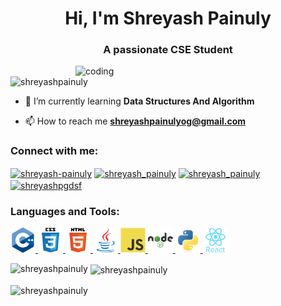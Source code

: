 <h1 align="center">Hi, I'm Shreyash Painuly</h1>
<h3 align="center">A passionate CSE Student</h3>
<img align="right" alt="coding" width="400" src="https://cdn.dribbble.com/users/330915/screenshots/3587000/10_coding_dribbble.gif">


<p align="left"> <img src="https://komarev.com/ghpvc/?username=shreyashpainuly&label=Profile%20views&color=0e75b6&style=flat" alt="shreyashpainuly"> </p>

- 🌱 I’m currently learning **Data Structures And Algorithm**

- 📫 How to reach me **shreyashpainulyog@gmail.com**

<h3 align="left">Connect with me:</h3>
<p align="left">
<a href="https://linkedin.com/in/shreyash-painuly" target="blank"><img align="center" src="https://raw.githubusercontent.com/rahuldkjain/github-profile-readme-generator/master/src/images/icons/Social/linked-in-alt.svg" alt="shreyash-painuly" height="30" width="40" /></a>
<a href="https://instagram.com/shreyash_painuly" target="blank"><img align="center" src="https://raw.githubusercontent.com/rahuldkjain/github-profile-readme-generator/master/src/images/icons/Social/instagram.svg" alt="shreyash_painuly" height="30" width="40" /></a>
<a href="https://www.leetcode.com/shreyash_painuly" target="blank"><img align="center" src="https://raw.githubusercontent.com/rahuldkjain/github-profile-readme-generator/master/src/images/icons/Social/leet-code.svg" alt="shreyash_painuly" height="30" width="40" /></a>
<a href="https://auth.geeksforgeeks.org/user/shreyashpgdsf" target="blank"><img align="center" src="https://raw.githubusercontent.com/rahuldkjain/github-profile-readme-generator/master/src/images/icons/Social/geeks-for-geeks.svg" alt="shreyashpgdsf" height="30" width="40" /></a>
</p>

<h3 align="left">Languages and Tools:</h3>
<p align="left"> <a href="https://www.w3schools.com/cpp/" target="_blank" rel="noreferrer"> <img src="https://raw.githubusercontent.com/devicons/devicon/master/icons/cplusplus/cplusplus-original.svg" alt="cplusplus" width="40" height="40"/> </a> <a href="https://www.w3schools.com/css/" target="_blank" rel="noreferrer"> <img src="https://raw.githubusercontent.com/devicons/devicon/master/icons/css3/css3-original-wordmark.svg" alt="css3" width="40" height="40"/> </a> <a href="https://www.w3.org/html/" target="_blank" rel="noreferrer"> <img src="https://raw.githubusercontent.com/devicons/devicon/master/icons/html5/html5-original-wordmark.svg" alt="html5" width="40" height="40"/> </a> <a href="https://www.java.com" target="_blank" rel="noreferrer"> <img src="https://raw.githubusercontent.com/devicons/devicon/master/icons/java/java-original.svg" alt="java" width="40" height="40"/> </a> <a href="https://developer.mozilla.org/en-US/docs/Web/JavaScript" target="_blank" rel="noreferrer"> <img src="https://raw.githubusercontent.com/devicons/devicon/master/icons/javascript/javascript-original.svg" alt="javascript" width="40" height="40"/> </a> <a href="https://nodejs.org" target="_blank" rel="noreferrer"> <img src="https://raw.githubusercontent.com/devicons/devicon/master/icons/nodejs/nodejs-original-wordmark.svg" alt="nodejs" width="40" height="40"/> </a> <a href="https://www.python.org" target="_blank" rel="noreferrer"> <img src="https://raw.githubusercontent.com/devicons/devicon/master/icons/python/python-original.svg" alt="python" width="40" height="40"/> </a> <a href="https://reactjs.org/" target="_blank" rel="noreferrer"> <img src="https://raw.githubusercontent.com/devicons/devicon/master/icons/react/react-original-wordmark.svg" alt="react" width="40" height="40"/> </a> </p>

<p><img align="left" src="https://github-readme-stats.vercel.app/api/top-langs?username=shreyashpainuly&show_icons=true&locale=en&layout=compact" alt="shreyashpainuly" /></p>

<p>&nbsp;<img align="center" src="https://github-readme-stats.vercel.app/api?username=shreyashpainuly&show_icons=true&locale=en" alt="shreyashpainuly" /></p>

<p><img align="center" src="https://github-readme-streak-stats.herokuapp.com/?user=shreyashpainuly&" alt="shreyashpainuly" /></p>
